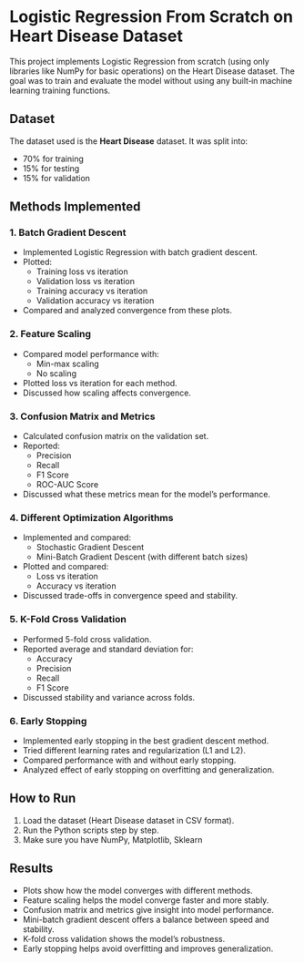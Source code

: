 # Logistic Regression From Scratch on Heart Disease Dataset

This project implements Logistic Regression from scratch (using only libraries like NumPy for basic operations) on the Heart Disease dataset.
The goal was to train and evaluate the model without using any built‑in machine learning training functions.

## Dataset
The dataset used is the **Heart Disease** dataset.
It was split into:
- 70% for training
- 15% for testing
- 15% for validation

## Methods Implemented

### 1. Batch Gradient Descent
- Implemented Logistic Regression with batch gradient descent.
- Plotted:
  - Training loss vs iteration
  - Validation loss vs iteration
  - Training accuracy vs iteration
  - Validation accuracy vs iteration
- Compared and analyzed convergence from these plots.

### 2. Feature Scaling
- Compared model performance with:
  - Min-max scaling
  - No scaling
- Plotted loss vs iteration for each method.
- Discussed how scaling affects convergence.

### 3. Confusion Matrix and Metrics
- Calculated confusion matrix on the validation set.
- Reported:
  - Precision
  - Recall
  - F1 Score
  - ROC-AUC Score
- Discussed what these metrics mean for the model’s performance.

### 4. Different Optimization Algorithms
- Implemented and compared:
  - Stochastic Gradient Descent
  - Mini-Batch Gradient Descent (with different batch sizes)
- Plotted and compared:
  - Loss vs iteration
  - Accuracy vs iteration
- Discussed trade-offs in convergence speed and stability.

### 5. K-Fold Cross Validation
- Performed 5-fold cross validation.
- Reported average and standard deviation for:
  - Accuracy
  - Precision
  - Recall
  - F1 Score
- Discussed stability and variance across folds.

### 6. Early Stopping
- Implemented early stopping in the best gradient descent method.
- Tried different learning rates and regularization (L1 and L2).
- Compared performance with and without early stopping.
- Analyzed effect of early stopping on overfitting and generalization.

## How to Run
1. Load the dataset (Heart Disease dataset in CSV format).
2. Run the Python scripts step by step.
3. Make sure you have NumPy, Matplotlib, Sklearn

## Results
- Plots show how the model converges with different methods.
- Feature scaling helps the model converge faster and more stably.
- Confusion matrix and metrics give insight into model performance.
- Mini-batch gradient descent offers a balance between speed and stability.
- K-fold cross validation shows the model’s robustness.
- Early stopping helps avoid overfitting and improves generalization.

